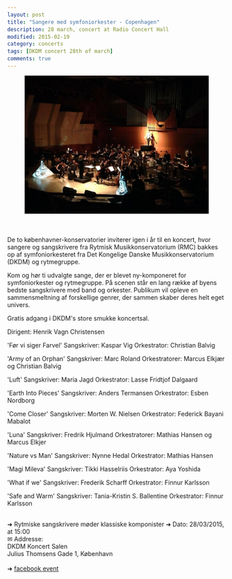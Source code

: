 ```yaml
---
layout: post
title: "Sangere med symfoniorkester - Copenhagen"
description: 28 march, concert at Radio Concert Hall
modified: 2015-02-19
category: concerts
tags: [DKDM concert 28th of march]
comments: true
---
```

<figure>
   <img src="/images/DKDM koncert.jpg"></a>
</figure><br>

<br>
De to københavner-konservatorier inviterer igen i år til en koncert, hvor sangere og sangskrivere fra Rytmisk Musikkonservatorium (RMC) bakkes op af symfoniorkesteret fra Det Kongelige Danske Musikkonservatorium (DKDM) og rytmegruppe.

Kom og hør ti udvalgte sange, der er blevet ny-komponeret for symfoniorkester og rytmegruppe. På scenen står en lang række af byens bedste sangskrivere med band og orkester. Publikum vil opleve en sammensmeltning af forskellige genrer, der sammen skaber deres helt eget univers. 

Gratis adgang i DKDM's store smukke koncertsal.

Dirigent: Henrik Vagn Christensen

'Før vi siger Farvel' 
Sangskriver: Kaspar Vig 
Orkestrator: Christian Balvig

'Army of an Orphan'
Sangskriver: Marc Roland 
Orkestratorer: Marcus Elkjær og Christian Balvig

'Luft'
Sangskriver: Maria Jagd 
Orkestrator: Lasse Fridtjof Dalgaard

'Earth Into Pieces'
Sangskriver: Anders Termansen 
Orkestrator: Esben Nordborg

'Come Closer'
Sangskriver: Morten W. Nielsen
Orkestrator: Federick Bayani Mabalot

'Luna'
Sangskriver: Fredrik Hjulmand
Orkestratorer: Mathias Hansen og Marcus Elkjer

'Nature vs Man'
Sangskriver: Nynne Hedal
Orkestrator: Mathias Hansen

'Magi Mileva'
Sangskriver: Tikki Hasselriis
Orkestrator: Aya Yoshida

'What if we'
Sangskriver: Frederik Scharff
Orkestrator: Finnur Karlsson

'Safe and Warm'
Sangskriver: Tania-Kristin S. Ballentine
Orkestrator: Finnur Karlsson
<br><br>

➜ Rytmiske sangskrivere møder klassiske komponister
➜ Dato: 28/03/2015, at 15:00<br>
✉ Addresse:<br>
DKDM Koncert Salen<br>
Julius Thomsens Gade 1,
København
<br><br>
➜ <a href="https://www.facebook.com/events/1381902032127583/" >facebook event</a>


